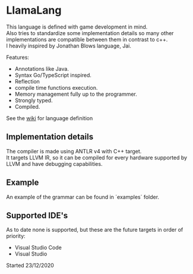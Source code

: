 # LlamaLang
This language is defined with game development in mind.  
Also tries to standardize some implementation details so many other implementations are compatible between them in contrast to c++.  
I heavily inspired by Jonathan Blows language, Jai.

Features:
- Annotations like Java.
- Syntax Go/TypeScript inspired.
- Reflection
- compile time functions execution.
- Memory management fully up to the programmer.
- Strongly typed.
- Compiled.

See the [wiki](https://github.com/Pablo96/LlamaLangGo/wiki) for language definition

## Implementation details
The compiler is made using ANTLR v4 with C++ target.  
It targets LLVM IR, so it can be compiled for every hardware supported by LLVM and have debugging capabilities.

## Example
An example of the grammar can be found in ´examples´ folder.

## Supported IDE's
As to date none is supported, but these are the future targets in order of priority:
- Visual Studio Code
- Visual Studio

Started 23/12/2020
